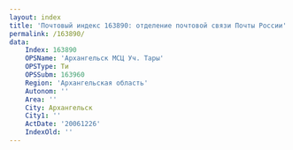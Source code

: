 ```yaml
---
layout: index
title: 'Почтовый индекс 163890: отделение почтовой связи Почты России'
permalink: /163890/
data:
    Index: 163890
    OPSName: 'Архангельск МСЦ Уч. Тары'
    OPSType: Ти
    OPSSubm: 163960
    Region: 'Архангельская область'
    Autonom: ''
    Area: ''
    City: Архангельск
    City1: ''
    ActDate: '20061226'
    IndexOld: ''
---
```

